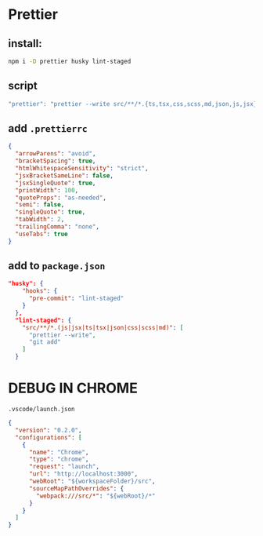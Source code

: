 # Prettier

## install:

```bash
npm i -D prettier husky lint-staged
```

## script

```ts
"prettier": "prettier --write src/**/*.{ts,tsx,css,scss,md,json,js,jsx}"
```

## add `.prettierrc`

```json
{
  "arrowParens": "avoid",
  "bracketSpacing": true,
  "htmlWhitespaceSensitivity": "strict",
  "jsxBracketSameLine": false,
  "jsxSingleQuote": true,
  "printWidth": 100,
  "quoteProps": "as-needed",
  "semi": false,
  "singleQuote": true,
  "tabWidth": 2,
  "trailingComma": "none",
  "useTabs": true
}
```
## add to `package.json`
```json
"husky": {
    "hooks": {
      "pre-commit": "lint-staged"
    }
  },
  "lint-staged": {
    "src/**/*.(js|jsx|ts|tsx|json|css|scss|md)": [
      "prettier --write",
      "git add"
    ]
  }
```

# DEBUG IN CHROME
`.vscode/launch.json`
```json
{
  "version": "0.2.0",
  "configurations": [
    {
      "name": "Chrome",
      "type": "chrome",
      "request": "launch",
      "url": "http://localhost:3000",
      "webRoot": "${workspaceFolder}/src",
      "sourceMapPathOverrides": {
        "webpack:///src/*": "${webRoot}/*"
      }
    }
  ]
}
```
